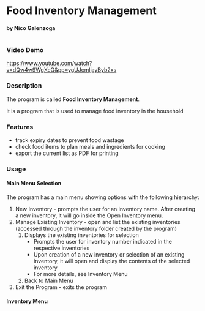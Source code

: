 # Food Inventory Management
#### by Nico Galenzoga
#
### Video Demo 

https://www.youtube.com/watch?v=dQw4w9WgXcQ&pp=ygUJcmljayByb2xs

### Description
The program is called **Food Inventory Management**.

It is a program that is used to manage food inventory in the household
### Features
* track expiry dates to prevent food wastage
* check food items to plan meals and ingredients for cooking
* export the current list as PDF for printing
### Usage
#### Main Menu Selection
The program has a main menu showing options with the following hierarchy:
1. New Inventory - prompts the user for an inventory name. After creating a new inventory, it will go inside the Open Inventory menu.
1. Manage Existing Inventory - open and list the existing inventories (accessed through the inventory folder created by the program)
    1. Displays the existing inventories for selection
        * Prompts the user for inventory number indicated in the respective inventories
        * Upon creation of a new inventory or selection of an existing inventory, it will open and display the contents of the selected inventory
        * For more details, see Inventory Menu 
    1. Back to Main Menu
1. Exit the Program - exits the program
#### Inventory Menu

